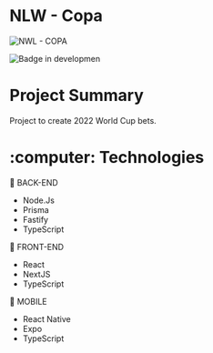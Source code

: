 # NLW - Copa

![NWL - COPA](https://user-images.githubusercontent.com/20993374/199371914-89fc9a1c-93f6-4080-a640-c8d41547147a.png)

![Badge in developmen](http://img.shields.io/static/v1?label=STATUS&message=IN%20DEVELOPMENT&color=GREEN&style=for-the-badge)

<h1>Project Summary</h1>
<p>Project to create 2022 World Cup bets.</p>

<h1>:computer: Technologies</h1>

:round_pushpin: BACK-END
- Node.Js
- Prisma
- Fastify
- TypeScript

:round_pushpin: FRONT-END
- React
- NextJS
- TypeScript

:iphone: MOBILE
- React Native 
- Expo
- TypeScript

